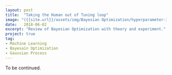 ```yaml
---
layout: post
title:  "Taking the Human out of Tuning loop"
image: "({{site.url}}/assets/img/Bayesian Optimization/hyperparameter-32-b.png)"
date:   2018-06-02
excerpt: "Review of Bayesian Optimization with theory and experiment."
project: true
tag:
- Machine Learning
- Bayesain Optimization
- Gaussian Process
---
```


To be continued.